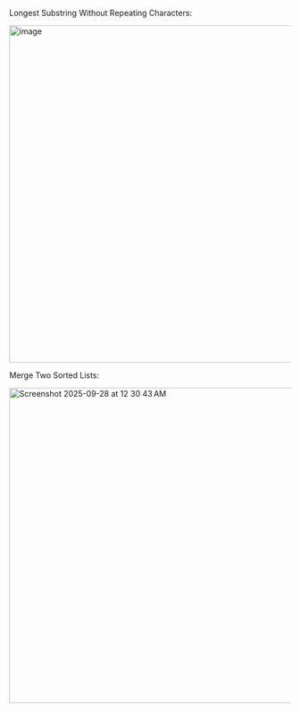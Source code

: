 Longest Substring Without Repeating Characters:

<img width="1885" height="604" alt="image" src="https://github.com/user-attachments/assets/63b70e88-7d77-41d6-9e2d-6ce8b846b6e8" />

Merge Two Sorted Lists:

<img width="1408" height="565" alt="Screenshot 2025-09-28 at 12 30 43 AM" src="https://github.com/user-attachments/assets/d7ff440d-e5c0-4b33-8607-c8a90a140a22" />
